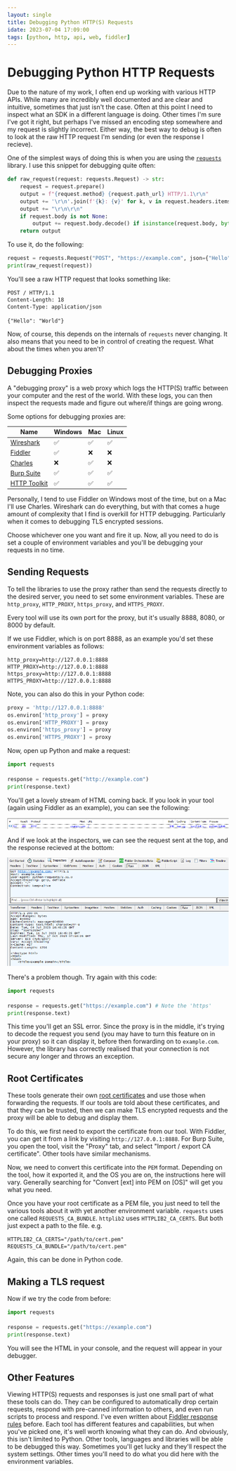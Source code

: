 ```yaml
---
layout: single
title: Debugging Python HTTP(S) Requests
idate: 2023-07-04 17:09:00
tags: [python, http, api, web, fiddler]
---
```



# Debugging Python HTTP Requests

Due to the nature of my work, I often end up working with various HTTP APIs. While many are incredibly well documented and are clear and intuitive, sometimes that just isn't the case. Often at this point I need to inspect what an SDK in a different language is doing. Other times I'm sure I've got it right, but perhaps I've missed an encoding step somewhere and my request is slightly incorrect. Either way, the best way to debug is often to look at the raw HTTP request I'm sending (or even the response I recieve).

One of the simplest ways of doing this is when you are using the [`requests`](https://pypi.org/project/requests/) library. I use this snippet for debugging quite often:

```python
def raw_request(request: requests.Request) -> str:
    request = request.prepare()
    output = f"{request.method} {request.path_url} HTTP/1.1\r\n"
    output += '\r\n'.join(f'{k}: {v}' for k, v in request.headers.items())
    output += "\r\n\r\n"
    if request.body is not None:
        output += request.body.decode() if isinstance(request.body, bytes) else request.body
    return output
```

To use it, do the following:

```python
request = requests.Request("POST", "https://example.com", json={"Hello": "World"})
print(raw_request(request))
```

You'll see a raw HTTP request that looks something like:

```
POST / HTTP/1.1
Content-Length: 18
Content-Type: application/json

{"Hello": "World"}
```

Now, of course, this depends on the internals of `requests` never changing. It also means that you need to be in control of creating the request. What about the times when you aren't? 

## Debugging Proxies

A "debugging proxy" is a web proxy which logs the HTTP(S) traffic between your computer and the rest of the world. With these logs, you can then inspect the requests made and figure out where/if things are going wrong. 

Some options for debugging proxies are:

| Name | Windows | Mac | Linux |
|------|---------|-----|-------|
| [Wireshark](https://www.wireshark.org/) | ✅ | ✅ | ✅ |
| [Fiddler](https://www.telerik.com/fiddler/fiddler-classic) | ✅ | :x: | :x: |
| [Charles](https://www.charlesproxy.com/) | :x: | ✅ | :x: |
| [Burp Suite](https://portswigger.net/burp) | ✅ | ✅ | ✅ |
| [HTTP Toolkit](https://httptoolkit.com/) | ✅ | ✅ | ✅ |

Personally, I tend to use Fiddler on Windows most of the time, but on a Mac I'll use Charles. Wireshark can do everything, but with that comes a huge amount of complexity that I find is overkill for HTTP debugging. Particularly when it comes to debugging TLS encrypted sessions.

Choose whichever one you want and fire it up. Now, all you need to do is set a couple of environment variables and you'll be debugging your requests in no time.

## Sending Requests

To tell the libraries to use the proxy rather than send the requests directly to the desired server, you need to set some environment variables. These are `http_proxy`, `HTTP_PROXY`, `https_proxy`, and `HTTPS_PROXY`. 

Every tool will use its own port for the proxy, but it's usually 8888, 8080, or 8000 by default.

If we use Fiddler, which is on port 8888, as an example you'd set these environment variables as follows:

```
http_proxy=http://127.0.0.1:8888
HTTP_PROXY=http://127.0.0.1:8888
https_proxy=http://127.0.0.1:8888
HTTPS_PROXY=http://127.0.0.1:8888
```

Note, you can also do this in your Python code:

```python
proxy = 'http://127.0.0.1:8888'
os.environ['http_proxy'] = proxy 
os.environ['HTTP_PROXY'] = proxy
os.environ['https_proxy'] = proxy
os.environ['HTTPS_PROXY'] = proxy
```

Now, open up Python and make a request:

```python
import requests

response = requests.get("http://example.com")
print(response.text)
```

You'll get a lovely stream of HTML coming back. If you look in your tool (again using Fiddler as an example), you can see the following:

![A screenshot of Fiddler showing brief details about the captured request](/images/posts/2023-07-04-http-request-fiddler.png)

And if we look at the inspectors, we can see the request sent at the top, and the response recieved at the bottom:

![A screenshot of Fiddler showing the raw text sent for the HTTP request, as well as the data sent back](/images/posts/2023-07-04-http-request-fiddler-inspector.png)

 There's a problem though. Try again with this code:

```python
import requests

response = requests.get("https://example.com") # Note the 'https'
print(response.text)
```

This time you'll get an SSL error. Since the proxy is in the middle, it's trying to decode the request you send (you may have to turn this feature on in your proxy) so it can display it, before then forwarding on to `example.com`. However, the library has correctly realised that your connection is not secure any longer and throws an exception.

## Root Certificates

These tools generate their own [root certificates](https://en.wikipedia.org/wiki/Root_certificate) and use those when forwarding the requests. If our tools are told about these certificates, and that they can be trusted, then we can make TLS encrypted requests and the proxy will be able to debug and display them.

To do this, we first need to export the certificate from our tool. With Fiddler, you can get it from a link by visiting `http://127.0.0.1:8888`. For Burp Suite, you open the tool, visit the "Proxy" tab, and select "Import / export CA certificate". Other tools have similar mechanisms. 

Now, we need to convert this certificate into the `PEM` format. Depending on the tool, how it exported it, and the OS you are on, the instructions here will vary. Generally searching for "Convert [ext] into PEM on [OS]" will get you what you need. 

Once you have your root certificate as a PEM file, you just need to tell the various tools about it with yet another environment variable. `requests` uses one called `REQUESTS_CA_BUNDLE`. `httplib2` uses `HTTPLIB2_CA_CERTS`. But both just expect a path to the file. e.g.

```
HTTPLIB2_CA_CERTS="/path/to/cert.pem"
REQUESTS_CA_BUNDLE="/path/to/cert.pem"
```

Again, this can be done in Python code. 


## Making a TLS request

Now if we try the code from before:

```python
import requests

response = requests.get("https://example.com")
print(response.text)
```

You will see the HTML in your console, and the request will appear in your debugger. 

## Other Features

Viewing HTTP(S) requests and responses is just one small part of what these tools can do. They can be configured to automatically drop certain requests, respond with pre-canned information to others, and even run scripts to process and respond. I've even written about [Fiddler response rules](/2016/10/25/easy-request-response-rules-in-fidder) before. Each tool has different features and capabilities, but when you've picked one, it's well worth knowing what they can do. And obviously, this isn't limited to Python. Other tools, languages and libraries will be able to be debugged this way. Sometimes you'll get lucky and they'll respect the system settings. Other times you'll need to do what you did here with the environment variables. 

